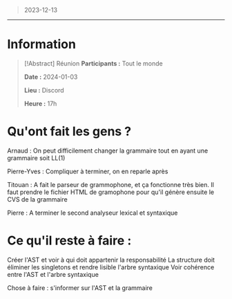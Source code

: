 > 2023-12-13

---

# Information

>[!Abstract] Réunion
>**Participants :** Tout le monde
>
>**Date :** 2024-01-03
>
>**Lieu :** Discord
>
>**Heure :** 17h

# Qu'ont fait les gens ? 

Arnaud : On peut difficilement changer la grammaire tout en ayant une grammaire soit LL(1)

Pierre-Yves : Compliquer à terminer, on en reparle après

Titouan : A fait le parseur de grammophone, et ça fonctionne très bien. Il faut prendre le fichier HTML de gramophone pour qu'il génère ensuite le CVS de la grammaire

Pierre : A terminer le second analyseur lexical et syntaxique

# Ce qu'il reste à faire :

Créer l'AST et voir à qui doit appartenir la responsabilité
La structure doit éliminer les singletons et rendre lisible l'arbre syntaxique
Voir cohérence entre l'AST et l'arbre syntaxique

Chose à faire : s'informer sur l'AST et la grammaire